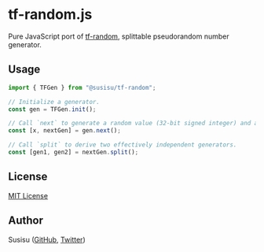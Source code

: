 # tf-random.js
Pure JavaScript port of [tf-random](http://hackage.haskell.org/package/tf-random-0.5), splittable pseudorandom number generator.

## Usage
``` javascript
import { TFGen } from "@susisu/tf-random";

// Initialize a generator.
const gen = TFGen.init();

// Call `next` to generate a random value (32-bit signed integer) and a new generator.
const [x, nextGen] = gen.next();

// Call `split` to derive two effectively independent generators.
const [gen1, gen2] = nextGen.split();
```

## License
[MIT License](http://opensource.org/licenses/mit-license.php)

## Author
Susisu ([GitHub](https://github.com/susisu), [Twitter](https://twitter.com/susisu2413))
